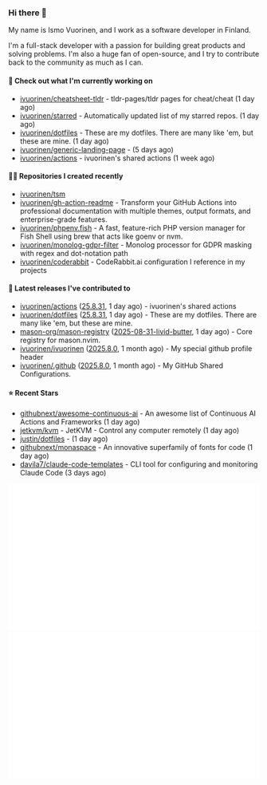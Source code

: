 
### Hi there 👋

My name is Ismo Vuorinen, and I work as a software developer in Finland.

I'm a full-stack developer with a passion for building great products and solving problems.
I'm also a huge fan of open-source, and I try to contribute back to the community as much as I can.

#### 👷 Check out what I'm currently working on

- [ivuorinen/cheatsheet-tldr](https://github.com/ivuorinen/cheatsheet-tldr) - tldr-pages/tldr pages for cheat/cheat (1 day ago)
- [ivuorinen/starred](https://github.com/ivuorinen/starred) - Automatically updated list of my starred repos. (1 day ago)
- [ivuorinen/dotfiles](https://github.com/ivuorinen/dotfiles) - These are my dotfiles. There are many like &#39;em, but these are mine. (1 day ago)
- [ivuorinen/generic-landing-page](https://github.com/ivuorinen/generic-landing-page) -  (5 days ago)
- [ivuorinen/actions](https://github.com/ivuorinen/actions) - ivuorinen&#39;s shared actions (1 week ago)

#### 👨‍💻 Repositories I created recently

- [ivuorinen/tsm](https://github.com/ivuorinen/tsm)
- [ivuorinen/gh-action-readme](https://github.com/ivuorinen/gh-action-readme) - Transform your GitHub Actions into professional documentation with multiple themes, output formats, and enterprise-grade features.
- [ivuorinen/phpenv.fish](https://github.com/ivuorinen/phpenv.fish) - A fast, feature-rich PHP version manager for Fish Shell using brew that acts like goenv or nvm.
- [ivuorinen/monolog-gdpr-filter](https://github.com/ivuorinen/monolog-gdpr-filter) - Monolog processor for GDPR masking with regex and dot-notation path
- [ivuorinen/coderabbit](https://github.com/ivuorinen/coderabbit) - CodeRabbit.ai configuration I reference in my projects

#### 🚀 Latest releases I've contributed to

- [ivuorinen/actions](https://github.com/ivuorinen/actions) ([25.8.31](https://github.com/ivuorinen/actions/releases/tag/25.8.31), 1 day ago) - ivuorinen&#39;s shared actions
- [ivuorinen/dotfiles](https://github.com/ivuorinen/dotfiles) ([25.8.31](https://github.com/ivuorinen/dotfiles/releases/tag/25.8.31), 1 day ago) - These are my dotfiles. There are many like &#39;em, but these are mine.
- [mason-org/mason-registry](https://github.com/mason-org/mason-registry) ([2025-08-31-livid-butter](https://github.com/mason-org/mason-registry/releases/tag/2025-08-31-livid-butter), 1 day ago) - Core registry for mason.nvim.
- [ivuorinen/ivuorinen](https://github.com/ivuorinen/ivuorinen) ([2025.8.0](https://github.com/ivuorinen/ivuorinen/releases/tag/2025.8.0), 1 month ago) - My special github profile header
- [ivuorinen/.github](https://github.com/ivuorinen/.github) ([2025.8.0](https://github.com/ivuorinen/.github/releases/tag/2025.8.0), 1 month ago) - My GitHub Shared Configurations.

#### ⭐ Recent Stars

- [githubnext/awesome-continuous-ai](https://github.com/githubnext/awesome-continuous-ai) - An awesome list of Continuous AI Actions and Frameworks (1 day ago)
- [jetkvm/kvm](https://github.com/jetkvm/kvm) - JetKVM - Control any computer remotely (1 day ago)
- [justin/dotfiles](https://github.com/justin/dotfiles) -  (1 day ago)
- [githubnext/monaspace](https://github.com/githubnext/monaspace) - An innovative superfamily of fonts for code (1 day ago)
- [davila7/claude-code-templates](https://github.com/davila7/claude-code-templates) - CLI tool for configuring and monitoring Claude Code (3 days ago)



<picture>
  <source srcset="https://raw.githubusercontent.com/ivuorinen/github-stats/master/generated/overview.svg#gh-dark-mode-only" media="(prefers-color-scheme: dark)" />
  <img src="https://raw.githubusercontent.com/ivuorinen/github-stats/master/generated/overview.svg#gh-light-mode-only" alt="Overview of my activity" />
</picture>
<picture>
  <source srcset="https://raw.githubusercontent.com/ivuorinen/github-stats/master/generated/languages.svg#gh-dark-mode-only" media="(prefers-color-scheme: dark)" />
  <img src="https://raw.githubusercontent.com/ivuorinen/github-stats/master/generated/languages.svg#gh-light-mode-only" alt="Languages I have been using" />
</picture>


